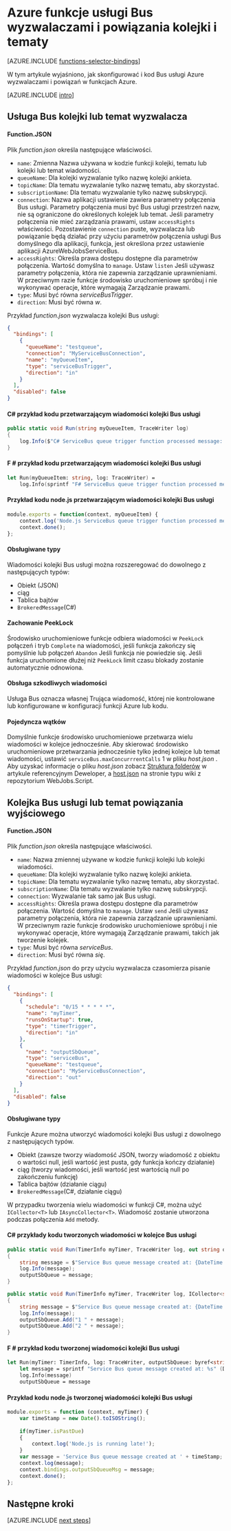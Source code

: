 <properties
    pageTitle="Azure funkcje usługi Bus wyzwalaczami i powiązań | Microsoft Azure"
    description="Opis sposobu używania wyzwalaczy Bus usługi Azure i powiązań w funkcjach Azure."
    services="functions"
    documentationCenter="na"
    authors="christopheranderson"
    manager="erikre"
    editor=""
    tags=""
    keywords="Funkcje Azure, funkcje, przetwarzanie zdarzenia, dynamiczne obliczeń pliki architektura"/>

<tags
    ms.service="functions"
    ms.devlang="multiple"
    ms.topic="reference"
    ms.tgt_pltfrm="multiple"
    ms.workload="na"
    ms.date="08/22/2016"
    ms.author="chrande; glenga"/>

# <a name="azure-functions-service-bus-triggers-and-bindings-for-queues-and-topics"></a>Azure funkcje usługi Bus wyzwalaczami i powiązania kolejki i tematy

[AZURE.INCLUDE [functions-selector-bindings](../../includes/functions-selector-bindings.md)]

W tym artykule wyjaśniono, jak skonfigurować i kod Bus usługi Azure wyzwalaczami i powiązań w funkcjach Azure. 

[AZURE.INCLUDE [intro](../../includes/functions-bindings-intro.md)] 

## <a id="sbtrigger"></a>Usługa Bus kolejki lub temat wyzwalacza

#### <a name="functionjson"></a>Function.JSON

Plik *function.json* określa następujące właściwości.

- `name`: Zmienna Nazwa używana w kodzie funkcji kolejki, tematu lub kolejki lub temat wiadomości. 
- `queueName`: Dla kolejki wyzwalanie tylko nazwę kolejki ankieta.
- `topicName`: Dla tematu wyzwalanie tylko nazwę tematu, aby skorzystać.
- `subscriptionName`: Dla tematu wyzwalanie tylko nazwę subskrypcji.
- `connection`: Nazwa aplikacji ustawienie zawiera parametry połączenia Bus usługi. Parametry połączenia musi być Bus usługi przestrzeń nazw, nie są ograniczone do określonych kolejek lub temat. Jeśli parametry połączenia nie mieć zarządzania prawami, ustaw `accessRights` właściwości. Pozostawienie `connection` puste, wyzwalacza lub powiązanie będą działać przy użyciu parametrów połączenia usługi Bus domyślnego dla aplikacji, funkcja, jest określona przez ustawienie aplikacji AzureWebJobsServiceBus.
- `accessRights`: Określa prawa dostępu dostępne dla parametrów połączenia. Wartość domyślna to `manage`. Ustaw `listen` Jeśli używasz parametry połączenia, która nie zapewnia zarządzanie uprawnieniami. W przeciwnym razie funkcje środowisko uruchomieniowe spróbuj i nie wykonywać operacje, które wymagają Zarządzanie prawami.
- `type`: Musi być równa *serviceBusTrigger*.
- `direction`: Musi być równa *w*. 

Przykład *function.json* wyzwalacza kolejki Bus usługi:

```json
{
  "bindings": [
    {
      "queueName": "testqueue",
      "connection": "MyServiceBusConnection",
      "name": "myQueueItem",
      "type": "serviceBusTrigger",
      "direction": "in"
    }
  ],
  "disabled": false
}
```

#### <a name="c-code-example-that-processes-a-service-bus-queue-message"></a>C# przykład kodu przetwarzającym wiadomości kolejki Bus usługi

```csharp
public static void Run(string myQueueItem, TraceWriter log)
{
    log.Info($"C# ServiceBus queue trigger function processed message: {myQueueItem}");
}
```

#### <a name="f-code-example-that-processes-a-service-bus-queue-message"></a>F # przykład kodu przetwarzającym wiadomości kolejki Bus usługi

```fsharp
let Run(myQueueItem: string, log: TraceWriter) =
    log.Info(sprintf "F# ServiceBus queue trigger function processed message: %s" myQueueItem)
```

#### <a name="nodejs-code-example-that-processes-a-service-bus-queue-message"></a>Przykład kodu node.js przetwarzającym wiadomości kolejki Bus usługi

```javascript
module.exports = function(context, myQueueItem) {
    context.log('Node.js ServiceBus queue trigger function processed message', myQueueItem);
    context.done();
};
```

#### <a name="supported-types"></a>Obsługiwane typy

Wiadomości kolejki Bus usługi można rozszeregować do dowolnego z następujących typów:

* Obiekt (JSON)
* ciąg
* Tablica bajtów 
* `BrokeredMessage`(C#) 

#### <a id="sbpeeklock"></a>Zachowanie PeekLock

Środowisko uruchomieniowe funkcje odbiera wiadomości w `PeekLock` połączeń i tryb `Complete` na wiadomości, jeśli funkcja zakończy się pomyślnie lub połączeń `Abandon` Jeśli funkcja nie powiedzie się. Jeśli funkcja uruchomione dłużej niż `PeekLock` limit czasu blokady zostanie automatycznie odnowiona.

#### <a id="sbpoison"></a>Obsługa szkodliwych wiadomości

Usługa Bus oznacza własnej Trująca wiadomość, której nie kontrolowane lub konfigurowane w konfiguracji funkcji Azure lub kodu. 

#### <a id="sbsinglethread"></a>Pojedyncza wątków

Domyślnie funkcje środowisko uruchomieniowe przetwarza wielu wiadomości w kolejce jednocześnie. Aby skierować środowisko uruchomieniowe przetwarzania jednocześnie tylko jednej kolejce lub temat wiadomości, ustawić `serviceBus.maxConcurrrentCalls` 1 w pliku *host.json* . Aby uzyskać informacje o pliku *host.json* zobacz [Struktura folderów](functions-reference.md#folder-structure) w artykule referencyjnym Deweloper, a [host.json](https://github.com/Azure/azure-webjobs-sdk-script/wiki/host.json) na stronie typu wiki z repozytorium WebJobs.Script.

## <a id="sboutput"></a>Kolejka Bus usługi lub temat powiązania wyjściowego

#### <a name="functionjson"></a>Function.JSON

Plik *function.json* określa następujące właściwości.

- `name`: Nazwa zmiennej używane w kodzie funkcji kolejki lub kolejki wiadomości. 
- `queueName`: Dla kolejki wyzwalanie tylko nazwę kolejki ankieta.
- `topicName`: Dla tematu wyzwalanie tylko nazwę tematu, aby skorzystać.
- `subscriptionName`: Dla tematu wyzwalanie tylko nazwę subskrypcji.
- `connection`: Wyzwalanie tak samo jak Bus usługi.
- `accessRights`: Określa prawa dostępu dostępne dla parametrów połączenia. Wartość domyślna to `manage`. Ustaw `send` Jeśli używasz parametry połączenia, która nie zapewnia zarządzanie uprawnieniami. W przeciwnym razie funkcje środowisko uruchomieniowe spróbuj i nie wykonywać operacje, które wymagają Zarządzanie prawami, takich jak tworzenie kolejek.
- `type`: Musi być równa *serviceBus*.
- `direction`: Musi być równa *się*. 

Przykład *function.json* do przy użyciu wyzwalacza czasomierza pisanie wiadomości w kolejce Bus usługi:

```JSON
{
  "bindings": [
    {
      "schedule": "0/15 * * * * *",
      "name": "myTimer",
      "runsOnStartup": true,
      "type": "timerTrigger",
      "direction": "in"
    },
    {
      "name": "outputSbQueue",
      "type": "serviceBus",
      "queueName": "testqueue",
      "connection": "MyServiceBusConnection",
      "direction": "out"
    }
  ],
  "disabled": false
}
``` 

#### <a name="supported-types"></a>Obsługiwane typy

Funkcje Azure można utworzyć wiadomości kolejki Bus usługi z dowolnego z następujących typów.

* Obiekt (zawsze tworzy wiadomość JSON, tworzy wiadomość z obiektu o wartości null, jeśli wartość jest pusta, gdy funkcja kończy działanie)
* ciąg (tworzy wiadomości, jeśli wartość jest wartością null po zakończeniu funkcję)
* Tablica bajtów (działanie ciągu) 
* `BrokeredMessage`(C#, działanie ciągu)

W przypadku tworzenia wielu wiadomości w funkcji C#, można użyć `ICollector<T>` lub `IAsyncCollector<T>`. Wiadomość zostanie utworzona podczas połączenia `Add` metody.

#### <a name="c-code-examples-that-create-service-bus-queue-messages"></a>C# przykłady kodu tworzonych wiadomości w kolejce Bus usługi

```csharp
public static void Run(TimerInfo myTimer, TraceWriter log, out string outputSbQueue)
{
    string message = $"Service Bus queue message created at: {DateTime.Now}";
    log.Info(message); 
    outputSbQueue = message;
}
```

```csharp
public static void Run(TimerInfo myTimer, TraceWriter log, ICollector<string> outputSbQueue)
{
    string message = $"Service Bus queue message created at: {DateTime.Now}";
    log.Info(message); 
    outputSbQueue.Add("1 " + message);
    outputSbQueue.Add("2 " + message);
}
```

#### <a name="f-code-example-that-creates-a-service-bus-queue-message"></a>F # przykład kodu tworzonej wiadomości kolejki Bus usługi

```fsharp
let Run(myTimer: TimerInfo, log: TraceWriter, outputSbQueue: byref<string>) =
    let message = sprintf "Service Bus queue message created at: %s" (DateTime.Now.ToString())
    log.Info(message)
    outputSbQueue = message
```

#### <a name="nodejs-code-example-that-creates-a-service-bus-queue-message"></a>Przykład kodu node.js tworzonej wiadomości kolejki Bus usługi

```javascript
module.exports = function (context, myTimer) {
    var timeStamp = new Date().toISOString();
    
    if(myTimer.isPastDue)
    {
        context.log('Node.js is running late!');
    }
    var message = 'Service Bus queue message created at ' + timeStamp;
    context.log(message);   
    context.bindings.outputSbQueueMsg = message;
    context.done();
};
```

## <a name="next-steps"></a>Następne kroki

[AZURE.INCLUDE [next steps](../../includes/functions-bindings-next-steps.md)] 
